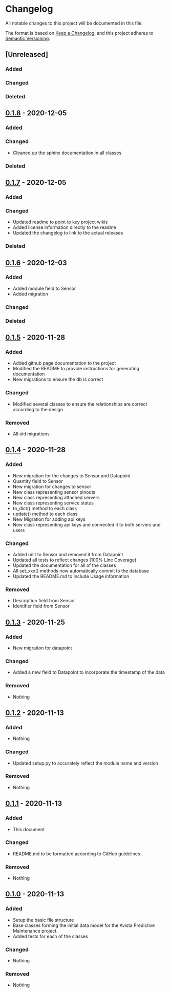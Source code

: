 # Changelog
All notable changes to this project will be documented in this file.

The format is based on [Keep a Changelog](https://keepachangelog.com/en/1.0.0/),
and this project adheres to [Semantic Versioning](https://semver.org/spec/v2.0.0.html).

## [Unreleased]
### Added

### Changed

### Deleted

## [0.1.8](https://github.com/isu-avista/data/releases/tag/v0.1.8) - 2020-12-05
### Added

### Changed
- Cleaned up the sphinx documentation in all classes

### Deleted

## [0.1.7](https://github.com/isu-avista/data/releases/tag/v0.1.7) - 2020-12-05
### Added

### Changed
- Updated readme to point to key project wikis
- Added license information directly to the readme
- Updated the changelog to link to the actual releases

### Deleted

## [0.1.6](https://github.com/isu-avista/data/releases/tag/v0.1.6) - 2020-12-03
### Added
- Added module field to Sensor
- Added migration

### Changed

### Deleted

## [0.1.5](https://github.com/isu-avista/data/releases/tag/v0.1.5) - 2020-11-28
### Added
- Added github page documentation to the project
- Modified the README to provide instructions for generating documentation
- New migrations to ensure the db is correct

### Changed
- Modified several classes to ensure the relationships are correct according to the design

### Removed
- All old migrations

## [0.1.4](https://github.com/isu-avista/data/releases/tag/v0.1.4) - 2020-11-28
### Added
- New migration for the changes to Sensor and Datapoint
- Quantity field to Sensor
- New migration for changes to sensor
- New class representing sensor pinouts
- New class representing attached servers
- New class representing service status
- to_dict() method to each class
- update() method to each class
- New Migration for adding api keys
- New class representing api keys and connected it to both servers and users

### Changed
- Added unit to Sensor and removed it from Datapoint
- Updated all tests to reflect changes (100% Line Coverage)
- Updated the documentation for all of the classes
- All set_xxx() methods now automatically commit to the database
- Updated the README.md to include Usage information

### Removed
- Description field from Sensor
- Identifier field from Sensor

## [0.1.3](https://github.com/isu-avista/data/releases/tag/v0.1.3) - 2020-11-25
### Added
- New migration for datapoint

### Changed
- Added a new field to Datapoint to incorporate the timestamp of the data

### Removed
- Nothing

## [0.1.2](https://github.com/isu-avista/data/releases/tag/v0.1.2) - 2020-11-13
### Added
- Nothing

### Changed
- Updated setup.py to accurately reflect the module name and version

### Removed
- Nothing

## [0.1.1](https://github.com/isu-avista/data/releases/tag/v0.1.1) - 2020-11-13
### Added
- This document

### Changed
- README.md to be formatted according to GitHub guidelines

### Removed
- Nothing

## [0.1.0](https://github.com/isu-avista/data/releases/tag/v0.1.0) - 2020-11-13
### Added
- Setup the basic file structure
- Base classes forming the initial data model for the Avista Predictive Maintenance project.
- Added tests for each of the classes

### Changed
- Nothing

### Removed
- Nothing

